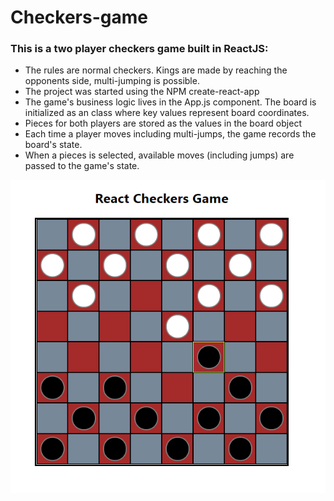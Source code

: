 # Checkers-game

### This is a two player checkers game built in ReactJS:

- The rules are normal checkers. Kings are made by reaching the opponents side, multi-jumping is possible.
- The project was started using the NPM create-react-app
- The game's business logic lives in the App.js component. The board is initialized as an class where key values represent board coordinates.
- Pieces for both players are stored as the values in the board object
- Each time a player moves including multi-jumps, the game records the board's state.
- When a pieces is selected, available moves (including jumps) are passed to the game's state.

![Tux, the Linux mascot](https://github.com/XOrRonX/Checkers-game/blob/master/%E2%80%8F%E2%80%8Fcheckers.PNG?raw=true)
